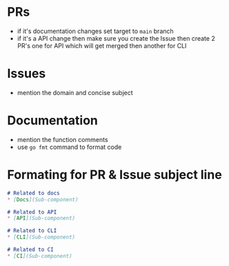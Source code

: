 # PRs
- if it's documentation changes set target to `main` branch
- if it's a API change then make sure you create the Issue then create 2 PR's one for API which will get merged then another for CLI

# Issues
- mention the domain and concise subject

# Documentation
- mention the function comments
- use `go fmt` command to format code

# Formating for PR & Issue subject line
```markdown
# Related to docs
* [Docs](Sub-component)

# Related to API
* [API](Sub-component)

# Related to CLI
* [CLI](Sub-component)

# Related to CI
* [CI](Sub-component)
```

